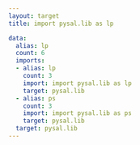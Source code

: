 ```yaml
---
layout: target
title: import pysal.lib as lp

data:
  alias: lp
  count: 6
  imports:
  - alias: lp
    count: 3
    import: import pysal.lib as lp
    target: pysal.lib
  - alias: ps
    count: 3
    import: import pysal.lib as ps
    target: pysal.lib
  target: pysal.lib
---
```


